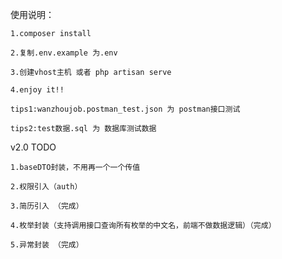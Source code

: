 
使用说明：

    1.composer install
    
    2.复制.env.example 为.env
    
    3.创建vhost主机 或者 php artisan serve
    
    4.enjoy it!! 
    
    tips1:wanzhoujob.postman_test.json 为 postman接口测试
    
    tips2:test数据.sql 为 数据库测试数据
    



v2.0 TODO

    1.baseDTO封装，不用再一个一个传值
    
    2.权限引入（auth）
    
    3.简历引入 （完成）
    
    4.枚举封装（支持调用接口查询所有枚举的中文名，前端不做数据逻辑）（完成）
    
    5.异常封装 （完成）